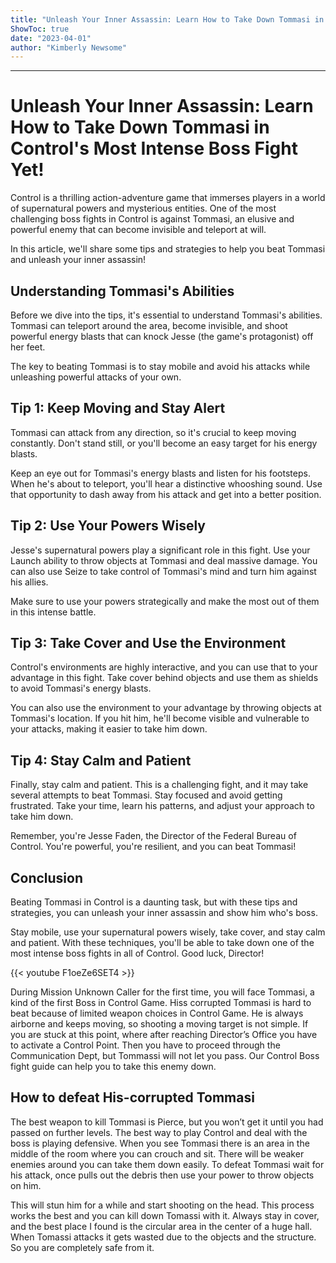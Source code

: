 ```yaml
---
title: "Unleash Your Inner Assassin: Learn How to Take Down Tommasi in Control's Most Intense Boss Fight Yet!"
ShowToc: true 
date: "2023-04-01"
author: "Kimberly Newsome"
---
```

*****
# Unleash Your Inner Assassin: Learn How to Take Down Tommasi in Control's Most Intense Boss Fight Yet!

Control is a thrilling action-adventure game that immerses players in a world of supernatural powers and mysterious entities. One of the most challenging boss fights in Control is against Tommasi, an elusive and powerful enemy that can become invisible and teleport at will.

In this article, we'll share some tips and strategies to help you beat Tommasi and unleash your inner assassin!

## Understanding Tommasi's Abilities

Before we dive into the tips, it's essential to understand Tommasi's abilities. Tommasi can teleport around the area, become invisible, and shoot powerful energy blasts that can knock Jesse (the game's protagonist) off her feet.

The key to beating Tommasi is to stay mobile and avoid his attacks while unleashing powerful attacks of your own.

## Tip 1: Keep Moving and Stay Alert

Tommasi can attack from any direction, so it's crucial to keep moving constantly. Don't stand still, or you'll become an easy target for his energy blasts.

Keep an eye out for Tommasi's energy blasts and listen for his footsteps. When he's about to teleport, you'll hear a distinctive whooshing sound. Use that opportunity to dash away from his attack and get into a better position.

## Tip 2: Use Your Powers Wisely

Jesse's supernatural powers play a significant role in this fight. Use your Launch ability to throw objects at Tommasi and deal massive damage. You can also use Seize to take control of Tommasi's mind and turn him against his allies.

Make sure to use your powers strategically and make the most out of them in this intense battle.

## Tip 3: Take Cover and Use the Environment

Control's environments are highly interactive, and you can use that to your advantage in this fight. Take cover behind objects and use them as shields to avoid Tommasi's energy blasts.

You can also use the environment to your advantage by throwing objects at Tommasi's location. If you hit him, he'll become visible and vulnerable to your attacks, making it easier to take him down.

## Tip 4: Stay Calm and Patient

Finally, stay calm and patient. This is a challenging fight, and it may take several attempts to beat Tommasi. Stay focused and avoid getting frustrated. Take your time, learn his patterns, and adjust your approach to take him down.

Remember, you're Jesse Faden, the Director of the Federal Bureau of Control. You're powerful, you're resilient, and you can beat Tommasi!

## Conclusion

Beating Tommasi in Control is a daunting task, but with these tips and strategies, you can unleash your inner assassin and show him who's boss.

Stay mobile, use your supernatural powers wisely, take cover, and stay calm and patient. With these techniques, you'll be able to take down one of the most intense boss fights in all of Control. Good luck, Director!

{{< youtube F1oeZe6SET4 >}} 



During Mission Unknown Caller for the first time, you will face Tommasi, a kind of the first Boss in Control Game. Hiss corrupted Tommasi is hard to beat because of limited weapon choices in Control Game. He is always airborne and keeps moving, so shooting a moving target is not simple. If you are stuck at this point, where after reaching Director’s Office you have to activate a Control Point. Then you have to proceed through the Communication Dept, but Tommassi will not let you pass. Our Control Boss fight guide can help you to take this enemy down.
 
## How to defeat His-corrupted Tommasi
 
The best weapon to kill Tommasi is Pierce, but you won’t get it until you had passed on further levels. The best way to play Control and deal with the boss is playing defensive. When you see Tommasi there is an area in the middle of the room where you can crouch and sit. There will be weaker enemies around you can take them down easily. To defeat Tommasi wait for his attack, once pulls out the debris then use your power to throw objects on him.
 

 
This will stun him for a while and start shooting on the head. This process works the best and you can kill down Tomassi with it. Always stay in cover, and the best place I found is the circular area in the center of a huge hall. When Tomassi attacks it gets wasted due to the objects and the structure. So you are completely safe from it.




